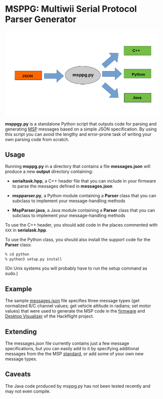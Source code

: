 # MSPPG: Multiwii Serial Protocol Parser Generator

<img src="https://github.com/simondlevy/RoboFirmwareToolkit/blob/main/extras/media/msppg.png" width=600>

**msppgy.py** is a standalone Python script that outputs code for parsing and generating
[MSP](http://www.armazila.com/MultiwiiSerialProtocol(draft)v02.pdf) messages
based on a simple JSON specification.  By using this script you can avoid the
lengthy and error-prone task of writing your own parsing code from scratch.

## Usage

Running **msppg.py** in a directory that contains a file **messages.json** will produce a new **output** directory
containing:

* **serialtask.hpp**, a C++ header file that you can include in your firmware to parse the messages defined in
**messages.json**

* **mspparser.py**, a Python module containing a **Parser** class that you can subclass to implement your
message-handling methods

* **MspParser.java**, a Java module containing a **Parser** class that you can subclass to implement your
message-handling methods

To use the C++ header, you should add code in the places commented with ```XXX``` in **serialask.hpp**.

To use the Python class, you should also install the support code for the **Parser** class:

```
% cd python
% python3 setup.py install
```

(On Unix systems you will probably have to run the setup command as sudo.)

## Example

The sample [messages.json](https://github.com/simondlevy/RoboFirmwareToolkit/blob/main/extras/parser/messages.json)
file specifies three message types (get normalized R/C channel values; get vehicle attitude in radians;
set motor values) that were used to generate the MSP code in the
[firmware](https://github.com/simondlevy/Hackflight/blob/master/src/task/msp/usb.h)
and
[Desktop Visualizer](https://github.com/simondlevy/Hackflight/blob/master/viz)
of the Hackflight project.

## Extending

The messages.json file currently contains just a few message specifications,
but you can easily add to it by specifying additional messages from the the MSP
[standard](http://www.armazila.com/MultiwiiSerialProtocol(draft)v02.pdf),
or add some of your own new message types.

## Caveats

The Java code produced by msppg.py has not been tested recently and may not even compile.
